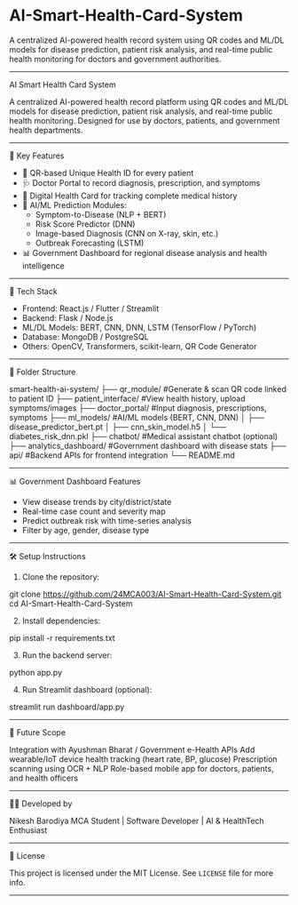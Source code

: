 # AI-Smart-Health-Card-System
A centralized AI-powered health record system using QR codes and ML/DL models for disease prediction, patient risk analysis, and real-time public health monitoring for doctors and government authorities.

------------------------------------------------------------------------------------------------------------------------------------------
AI Smart Health Card System

A centralized AI-powered health record platform using QR codes and ML/DL models for disease prediction, patient risk analysis, and real-time public health monitoring. Designed for use by doctors, patients, and government health departments.

---

 🧠 Key Features

- 🔐 QR-based Unique Health ID for every patient  
- 🩺 Doctor Portal to record diagnosis, prescription, and symptoms  
- 🧾 Digital Health Card for tracking complete medical history  
- 🤖 AI/ML Prediction Modules:  
  - Symptom-to-Disease (NLP + BERT)  
  - Risk Score Predictor (DNN)  
  - Image-based Diagnosis (CNN on X-ray, skin, etc.)  
  - Outbreak Forecasting (LSTM)  
- 📊 Government Dashboard for regional disease analysis and health intelligence  

---

 🚀 Tech Stack

- Frontend: React.js / Flutter / Streamlit  
- Backend: Flask / Node.js  
- ML/DL Models: BERT, CNN, DNN, LSTM (TensorFlow / PyTorch)  
- Database: MongoDB / PostgreSQL  
- Others: OpenCV, Transformers, scikit-learn, QR Code Generator  

---

 📁 Folder Structure


smart-health-ai-system/
├── qr_module/                #Generate & scan QR code linked to patient ID
├── patient_interface/        #View health history, upload symptoms/images
├── doctor_portal/            #Input diagnosis, prescriptions, symptoms
├── ml_models/                #AI/ML models (BERT, CNN, DNN)
│   ├── disease_predictor_bert.pt
│   ├── cnn_skin_model.h5
│   └── diabetes_risk_dnn.pkl
├── chatbot/                  #Medical assistant chatbot (optional)
├── analytics_dashboard/      #Government dashboard with disease stats
├── api/                      #Backend APIs for frontend integration
└── README.md



---

 📊 Government Dashboard Features

- View disease trends by city/district/state  
- Real-time case count and severity map  
- Predict outbreak risk with time-series analysis  
- Filter by age, gender, disease type  

---

 🛠 Setup Instructions

1. Clone the repository:

git clone https://github.com/24MCA003/AI-Smart-Health-Card-System.git
cd AI-Smart-Health-Card-System


2. Install dependencies:

pip install -r requirements.txt


3. Run the backend server:

python app.py


4. Run Streamlit dashboard (optional):

streamlit run dashboard/app.py


---

 📌 Future Scope

 Integration with Ayushman Bharat / Government e-Health APIs
 Add wearable/IoT device health tracking (heart rate, BP, glucose)
 Prescription scanning using OCR + NLP
 Role-based mobile app for doctors, patients, and health officers

---

 👨‍💻 Developed by

Nikesh Barodiya
MCA Student | Software Developer | AI & HealthTech Enthusiast

---

 📜 License

This project is licensed under the MIT License. See `LICENSE` file for more info.

---

